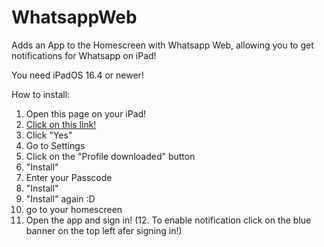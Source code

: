 # WhatsappWeb
Adds an App to the Homescreen with Whatsapp Web, allowing you to get notifications for Whatsapp on iPad!

You need iPadOS 16.4 or newer!

How to install:

1. Open this page on your iPad!
2. [Click on this link!](https://github.com/WaldperlachFabi/WhatsappWeb/raw/main/WhatsappWeb2.0.mobileconfig)
3. Click "Yes"
4. Go to Settings
5. Click on the "Profile downloaded" button
6. "Install"
7. Enter your Passcode
8. "Install"
9. "Install" again :D
10. go to your homescreen
11. Open the app and sign in!
(12. To enable notification click on the blue banner on the top left afer signing in!)
